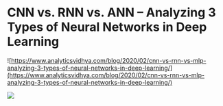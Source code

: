 
# CNN vs. RNN vs. ANN – Analyzing 3 Types of Neural Networks in Deep Learning

![https://www.analyticsvidhya.com/blog/2020/02/cnn-vs-rnn-vs-mlp-analyzing-3-types-of-neural-networks-in-deep-learning/](https://www.analyticsvidhya.com/blog/2020/02/cnn-vs-rnn-vs-mlp-analyzing-3-types-of-neural-networks-in-deep-learning/)


![](https://media-exp1.licdn.com/dms/image/sync/C5627AQEypSwiI3WbRg/articleshare-shrink_800/0?e=1590912000&v=beta&t=nL__oB8H15lUwjPgarci01TMuX__TTVojkCGM29i3S0)

